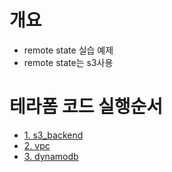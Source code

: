 # 개요
* remote state 실습 예제
* remote state는 s3사용

# 테라폼 코드 실행순서
* [1. s3_backend](./s3_backend/)
* [2. vpc](./vpc/)
* [3. dynamodb](./dynamodb/)
